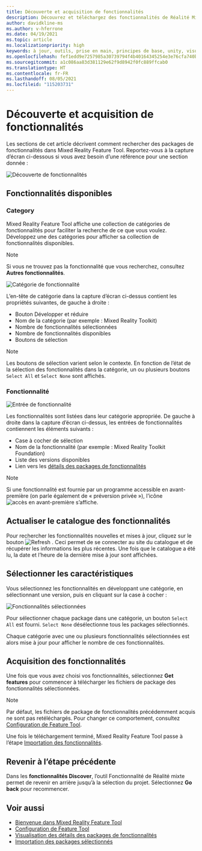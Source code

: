 ```yaml
---
title: Découverte et acquisition de fonctionnalités
description: Découvrez et téléchargez des fonctionnalités de Réalité Mixte.
author: davidkline-ms
ms.author: v-hferrone
ms.date: 04/19/2021
ms.topic: article
ms.localizationpriority: high
keywords: à jour, outils, prise en main, principes de base, unity, visual studio, toolkit, casque de réalité mixte, casque windows mixed reality, casque de réalité virtuelle, installation, Windows, HoloLens, émulateur, unreal, openxr
ms.openlocfilehash: fef1edd9e7257985a30739794f4b40164345254e3e76cfa740b3fe9699de79f2
ms.sourcegitcommit: a1c086aa83d381129e62f9d8942f0fc889ffcab0
ms.translationtype: HT
ms.contentlocale: fr-FR
ms.lasthandoff: 08/05/2021
ms.locfileid: "115203731"
---
```

# <a name="discovering-and-acquiring-features"></a>Découverte et acquisition de fonctionnalités

Les sections de cet article décrivent comment rechercher des packages de fonctionnalités dans Mixed Reality Feature Tool. Reportez-vous à la capture d’écran ci-dessous si vous avez besoin d’une référence pour une section donnée :

![Découverte de fonctionnalités](images/FeatureToolDiscovery.png)

## <a name="available-features"></a>Fonctionnalités disponibles

### <a name="category"></a>Category

Mixed Reality Feature Tool affiche une collection de catégories de fonctionnalités pour faciliter la recherche de ce que vous voulez. Développez une des catégories pour afficher sa collection de fonctionnalités disponibles.

> [!NOTE]
> Si vous ne trouvez pas la fonctionnalité que vous recherchez, consultez **Autres fonctionnalités**.

![Catégorie de fonctionnalité](images/FeatureCategory.png)

L’en-tête de catégorie dans la capture d’écran ci-dessus contient les propriétés suivantes, de gauche à droite :

- Bouton Développer et réduire
- Nom de la catégorie (par exemple : Mixed Reality Toolkit)
- Nombre de fonctionnalités sélectionnées
- Nombre de fonctionnalités disponibles
- Boutons de sélection

> [!NOTE]
> Les boutons de sélection varient selon le contexte. En fonction de l’état de la sélection des fonctionnalités dans la catégorie, un ou plusieurs boutons `Select All` et `Select None` sont affichés.

### <a name="feature"></a>Fonctionnalité

![Entrée de fonctionnalité](images/FeatureEntry.png)

Les fonctionnalités sont listées dans leur catégorie appropriée. De gauche à droite dans la capture d’écran ci-dessus, les entrées de fonctionnalités contiennent les éléments suivants :

- Case à cocher de sélection
- Nom de la fonctionnalité (par exemple : Mixed Reality Toolkit Foundation)
- Liste des versions disponibles
- Lien vers les [détails des packages de fonctionnalités](viewing-package-details.md)

> [!NOTE]
> Si une fonctionnalité est fournie par un programme accessible en avant-première (on parle également de « préversion privée »), l’icône ![accès en avant-première](images/EarlyAccess.png) s’affiche.

## <a name="refresh-the-feature-catalog"></a>Actualiser le catalogue des fonctionnalités

Pour rechercher les fonctionnalités nouvelles et mises à jour, cliquez sur le bouton ![Refresh](images/RefreshButton.png) . Ceci permet de se connecter au site du catalogue et de récupérer les informations les plus récentes. Une fois que le catalogue a été lu, la date et l’heure de la dernière mise à jour sont affichées.

## <a name="select-features"></a>Sélectionner les caractéristiques

Vous sélectionnez les fonctionnalités en développant une catégorie, en sélectionnant une version, puis en cliquant sur la case à cocher :

![Fonctionnalités sélectionnées](images/SelectedFeatures.png)

Pour sélectionner chaque package dans une catégorie, un bouton `Select All` est fourni. `Select None` désélectionne tous les packages sélectionnés. 

Chaque catégorie avec une ou plusieurs fonctionnalités sélectionnées est alors mise à jour pour afficher le nombre de ces fonctionnalités.

## <a name="acquiring-features"></a>Acquisition des fonctionnalités

Une fois que vous avez choisi vos fonctionnalités, sélectionnez **Get features** pour commencer à télécharger les fichiers de package des fonctionnalités sélectionnées.

> [!NOTE]
> Par défaut, les fichiers de package de fonctionnalités précédemment acquis ne sont pas retéléchargés. Pour changer ce comportement, consultez [Configuration de Feature Tool](configuring-feature-tool.md).

Une fois le téléchargement terminé, Mixed Reality Feature Tool passe à l’étape [Importation des fonctionnalités](importing-features.md).

## <a name="going-back-to-the-previous-step"></a>Revenir à l’étape précédente

Dans les **fonctionnalités Discover**, l’outil Fonctionnalité de Réalité mixte permet de revenir en arrière jusqu’à la sélection du projet. Sélectionnez **Go back** pour recommencer.

## <a name="see-also"></a>Voir aussi

- [Bienvenue dans Mixed Reality Feature Tool](welcome-to-mr-feature-tool.md)
- [Configuration de Feature Tool](configuring-feature-tool.md)
- [Visualisation des détails des packages de fonctionnalités](viewing-package-details.md)
- [Importation des packages sélectionnés](importing-features.md)
